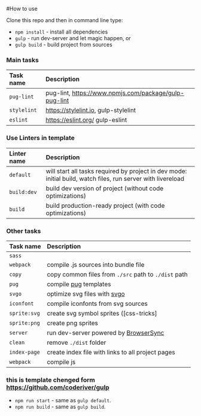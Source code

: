 #How to use

Clone this repo and then in command line type:

* `npm install` - install all dependencies
* `gulp` - run dev-server and let magic happen, or
* `gulp build` - build project from sources


### Main tasks
Task name          | Description                                                      
:------------------|:----------------------------------
`pug-lint`         | pug-lint, https://www.npmjs.com/package/gulp-pug-lint
`stylelint`        | https://stylelint.io, gulp-stylelint
`eslint`           | https://eslint.org/ gulp-eslint

### Use Linters in template
Linter name          | Description                                                      
:------------------|:----------------------------------
`default`          | will start all tasks required by project in dev mode: initial build, watch files, run server with livereload
`build:dev`        | build dev version of project (without code optimizations)
`build`            | build production-ready project (with code optimizations)

### Other tasks
Task name          | Description                                                      
:------------------|:----------------------------------
`sass` 	           | | compile .sass/.scss to .css. We also use [postcss]
`webpack`          | compile .js sources into bundle file
`copy`             | copy common files from `./src` path to `./dist` path
`pug`              | compile [pug](https://pugjs.org/) templates
`svgo`             | optimize svg files with [svgo](https://github.com/svg/svgo)
`iconfont`         | compile iconfonts from svg sources
`sprite:svg`       | create svg symbol sprites ([css-tricks]
`sprite:png`       | create png sprites
`server`           | run dev-server powered by [BrowserSync](https://www.browsersync.io/)
`clean`            | remove `./dist` folder
`index-page`       | create index file with links to all project pages
`webpack`          | compile js


### this is template chenged form https://github.com/coderiver/gulp

* `npm run start` - same as `gulp default`.
* `npm run build` - same as `gulp build`.



